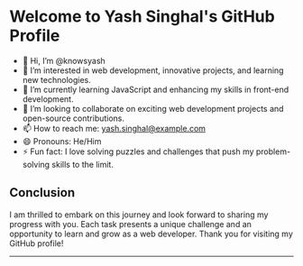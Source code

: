 
# Welcome to Yash Singhal's GitHub Profile

- 👋 Hi, I’m @knowsyash
- 👀 I’m interested in web development, innovative projects, and learning new technologies.
- 🌱 I’m currently learning JavaScript and enhancing my skills in front-end development.
- 💞️ I’m looking to collaborate on exciting web development projects and open-source contributions.
- 📫 How to reach me: yash.singhal@example.com
- 😄 Pronouns: He/Him
- ⚡ Fun fact: I love solving puzzles and challenges that push my problem-solving skills to the limit.

## Conclusion
I am thrilled to embark on this journey and look forward to sharing my progress with you. Each task presents a unique challenge and an opportunity to learn and grow as a web developer. Thank you for visiting my GitHub profile!

---
